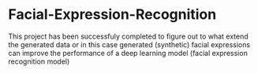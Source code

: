 # Facial-Expression-Recognition

This project has been successfuly completed to figure out to what extend the generated data or in this case generated (synthetic) facial expressions can improve the performance of a deep learning model (facial expression recognition model)
